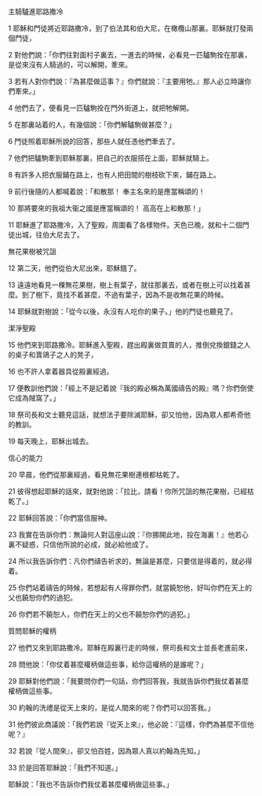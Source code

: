 主騎驢進耶路撒冷

1 耶穌和門徒將近耶路撒冷，到了伯法其和伯大尼，在橄欖山那裏。耶穌就打發兩個門徒， 

2 對他們說：「你們往對面村子裏去，一進去的時候，必看見一匹驢駒拴在那裏，是從來沒有人騎過的，可以解開，牽來。 

3 若有人對你們說：『為甚麼做這事？』你們就說：『主要用牠。』那人必立時讓你們牽來。」

4 他們去了，便看見一匹驢駒拴在門外街道上，就把牠解開。 

5 在那裏站着的人，有幾個說：「你們解驢駒做甚麼？」 

6 門徒照着耶穌所說的回答，那些人就任憑他們牽去了。 

7 他們把驢駒牽到耶穌那裏，把自己的衣服搭在上面，耶穌就騎上。 

8 有許多人把衣服鋪在路上，也有人把田間的樹枝砍下來，鋪在路上。 

9 前行後隨的人都喊着說：「和散那！
奉主名來的是應當稱頌的！ 

10 那將要來的我祖大衞之國是應當稱頌的！
高高在上和散那！」

11 耶穌進了耶路撒冷，入了聖殿，周圍看了各樣物件。天色已晚，就和十二個門徒出城，往伯大尼去了。

無花果樹被咒詛

12 第二天，他們從伯大尼出來，耶穌餓了。 

13 遠遠地看見一棵無花果樹，樹上有葉子，就往那裏去，或者在樹上可以找着甚麼。到了樹下，竟找不着甚麼，不過有葉子，因為不是收無花果的時候。 

14 耶穌就對樹說：「從今以後，永沒有人吃你的果子。」他的門徒也聽見了。

潔淨聖殿

15 他們來到耶路撒冷。耶穌進入聖殿，趕出殿裏做買賣的人，推倒兌換銀錢之人的桌子和賣鴿子之人的凳子， 

16 也不許人拿着器具從殿裏經過。 

17 便教訓他們說：「經上不是記着說『我的殿必稱為萬國禱告的殿』嗎？你們倒使它成為賊窩了。」

18 祭司長和文士聽見這話，就想法子要除滅耶穌，卻又怕他，因為眾人都希奇他的教訓。

19 每天晚上，耶穌出城去。

信心的能力

20 早晨，他們從那裏經過，看見無花果樹連根都枯乾了。 

21 彼得想起耶穌的話來，就對他說：「拉比，請看！你所咒詛的無花果樹，已經枯乾了。」

22 耶穌回答說：「你們當信服神。 

23 我實在告訴你們：無論何人對這座山說：『你挪開此地，投在海裏！』他若心裏不疑惑，只信他所說的必成，就必給他成了。 

24 所以我告訴你們：凡你們禱告祈求的，無論是甚麼，只要信是得着的，就必得着。 

25 你們站着禱告的時候，若想起有人得罪你們，就當饒恕他，好叫你們在天上的父也饒恕你們的過犯。 

26 你們若不饒恕人，你們在天上的父也不饒恕你們的過犯。」

質問耶穌的權柄

27 他們又來到耶路撒冷。耶穌在殿裏行走的時候，祭司長和文士並長老進前來， 

28 問他說：「你仗着甚麼權柄做這些事，給你這權柄的是誰呢？」

29 耶穌對他們說：「我要問你們一句話，你們回答我，我就告訴你們我仗着甚麼權柄做這些事。 

30 約翰的洗禮是從天上來的，是從人間來的呢？你們可以回答我。」

31 他們彼此商議說：「我們若說『從天上來』，他必說：『這樣，你們為甚麼不信他呢？』 

32 若說『從人間來』，卻又怕百姓，因為眾人真以約翰為先知。」

33 於是回答耶穌說：「我們不知道。」

耶穌說：「我也不告訴你們我仗着甚麼權柄做這些事。」
